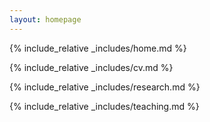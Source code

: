 ```yaml
---
layout: homepage
---
```

 

{% include_relative _includes/home.md %}

{% include_relative _includes/cv.md %}
 
{% include_relative _includes/research.md %}
 
{% include_relative _includes/teaching.md %} 
 
 
  

